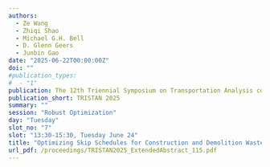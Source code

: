 ```yaml
---
authors:
  - Ze Wang
  - Zhiqi Shao
  - Michael G.H. Bell
  - D. Glenn Geers
  - Junbin Gao
date: "2025-06-22T00:00:00Z"
doi: ""
#publication_types:
#  - "1"
publication: The 12th Triennial Symposium on Transportation Analysis conference
publication_short: TRISTAN 2025
summary: ""
session: "Robust Optimization"
day: "Tuesday"
slot_no: "7"
slot: "13:30-15:30, Tuesday June 24"
title: "Optimizing Skip Schedules for Construction and Demolition Waste Management under Uncertainty"
url_pdf: /proceedings/TRISTAN2025_ExtendedAbstract_115.pdf
---
```


